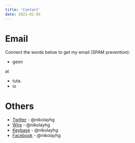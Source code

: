 ```yaml
---
title: 'Contact'
date: 2021-01-05
---
```


# Email

Connect the words below to get my email (SPAM prevention):

- geon

at

- tuta.
- io

# Others

- [Twitter](https://twitter.com/nikolayhg) - @nikolayhg
- [Wire](https://wire.com) - @nikolayhg
- [Keybase](https://keybase.io/nikolayhg) - @nikolayhg
- [Facebook](https://www.facebook.com/nikolayhg/) - @nikolayhg
